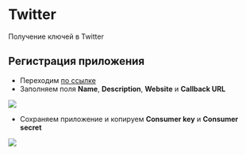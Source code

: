 # Twitter

Получение ключей в Twitter

## Регистрация приложения

- Переходим [по ссылке][1]
- Заполняем поля **Name**, **Description**, **Website** и **Callback URL**

[![](https://file.modx.pro/files/b/b/c/bbca07c18b67915fffb13157be14a3cfs.jpg)](https://file.modx.pro/files/b/b/c/bbca07c18b67915fffb13157be14a3cf.png)

- Сохраняем приложение и копируем **Consumer key** и **Consumer secret**

[![](https://file.modx.pro/files/5/0/b/50bad2338db3ea9841469af73d7a083as.jpg)](https://file.modx.pro/files/5/0/b/50bad2338db3ea9841469af73d7a083a.png)

[1]: https://dev.twitter.com/apps/new
